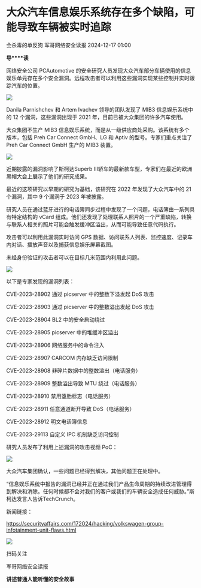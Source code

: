 #  大众汽车信息娱乐系统存在多个缺陷，可能导致车辆被实时追踪   
会杀毒的单反狗  军哥网络安全读报   2024-12-17 01:00  
  
**导****读**  
  
  
  
网络安全公司 PCAutomotive 的安全研究人员发现大众汽车部分车辆使用的信息娱乐单元存在多个安全漏洞。远程攻击者可以利用这些漏洞实现某些控制并实时跟踪汽车的位置。  
  
![](https://mmbiz.qpic.cn/mmbiz_jpg/AnRWZJZfVaF90RaoAEYcGwibW2X9cMsYSfmTQvZhlibYejOsO0LAoZbiaZ0WcTTstyFINfIqQREFhhb28kewhComQ/640?wx_fmt=jpeg&from=appmsg "")  
  
  
Danila Parnishchev 和 Artem Ivachev 领导的团队发现了 MIB3 信息娱乐系统中的 12 个漏洞，这些漏洞出现于 2021 年，目前已被大众集团的许多汽车使用。  
  
  
大众集团不生产 MIB3 信息娱乐系统，而是从一级供应商处采购。该系统有多个版本，包括 Preh Car Connect GmbH、LG 和 Aptiv 的型号。专家们重点关注了 Preh Car Connect GmbH 生产的 MIB3 装置。  
  
![](https://mmbiz.qpic.cn/mmbiz_png/AnRWZJZfVaF90RaoAEYcGwibW2X9cMsYS6Rn11txTndjyRYpdYCib0jPyZYmbuNjAWfuzwkvF1or0mplvObDj22A/640?wx_fmt=png&from=appmsg "")  
  
  
近期披露的漏洞影响了斯柯达Superb III轿车的最新款车型，专家们在最近的欧洲黑帽大会上展示了他们的研究成果。  
  
  
最近的这项研究以早期的研究为基础，该研究在 2022 年发现了大众汽车中的 21 个漏洞，其中 9 个漏洞于 2023 年被披露。  
  
  
研究人员在通过蓝牙进行的电话簿同步过程中发现了一个问题，电话簿由一系列具有特定结构的 vCard 组成。他们还发现了处理联系人照片的一个严重缺陷，转换与联系人相关的照片可能会触发缓冲区溢出，从而可能导致任意代码执行。  
  
  
攻击者可以利用此漏洞实时访问 GPS 数据、访问联系人列表、监控速度、记录车内对话、播放声音以及捕获信息娱乐屏幕截图。  
  
  
未经身份验证的攻击者可以在目标几米范围内利用此问题。  
  
![](https://mmbiz.qpic.cn/mmbiz_png/AnRWZJZfVaF90RaoAEYcGwibW2X9cMsYSXSTAhgJCFLiayhjrxU9AoQ1zMmGfakic1sgkv9DpKL94OULt7vVIibz8g/640?wx_fmt=png&from=appmsg "")  
  
  
以下是专家发现的漏洞列表：  
  
CVE-2023-28902 通过 picserver 中的整数下溢发起 DoS 攻击  
  
CVE-2023-28903 通过 picserver 中的整数溢出发起 DoS 攻击  
  
CVE-2023-28904 BL2 中的安全启动绕过  
  
CVE-2023-28905 picserver 中的堆缓冲区溢出  
  
CVE-2023-28906 网络服务中的命令注入  
  
CVE-2023-28907 CARCOM 内存缺乏访问限制  
  
CVE-2023-28908 非碎片数据中的整数溢出（电话服务）  
  
CVE-2023-28909 整数溢出导致 MTU 绕过（电话服务）  
  
CVE-2023-28910 禁用堕胎标志（电话服务）  
  
CVE-2023-28911 任意通道断开导致 DoS（电话服务）  
  
CVE-2023-28912 明文电话簿信息  
  
CVE-2023-29113 自定义 IPC 机制缺乏访问控制  
  
  
研究人员发布了利用上述漏洞的攻击视频 PoC：  
  
![](https://mmbiz.qpic.cn/mmbiz_png/AnRWZJZfVaF90RaoAEYcGwibW2X9cMsYSQe8DIjTPHSylicPAPgOiar28TlBaRZU8bs8mdia2vicIBoY9ibod01sTF3g/640?wx_fmt=png&from=appmsg "")  
  
大众汽车集团确认，一些问题已经得到解决，其他问题正在处理中。  
  
  
“信息娱乐系统中报告的漏洞已经并正在通过我们产品生命周期的持续改进管理得到解决和消除。任何时候都不会对我们的客户或我们的车辆安全造成任何威胁。”斯柯达发言人告诉TechCrunch。  
  
  
新闻链接：  
  
https://securityaffairs.com/172024/hacking/volkswagen-group-infotainment-unit-flaws.html  
  
![](https://mmbiz.qpic.cn/mmbiz_jpg/AnRWZJZfVaGC3gsJClsh4Fia0icylyBEnBywibdbkrLLzmpibfdnf5wNYzEUq2GpzfedMKUjlLJQ4uwxAFWLzHhPFQ/640?wx_fmt=jpeg "")  
  
扫码关注  
  
军哥网络安全读报  
  
**讲述普通人能听懂的安全故事**  
  
